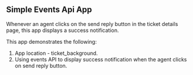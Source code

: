 ## Simple Events Api App

Whenever an agent clicks on the send reply button in the ticket details page, this app displays a success notification.

This app demonstrates the following:

1. App location - ticket_background.
2. Using events API to display success notification when the agent clicks on send reply button.
